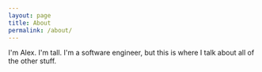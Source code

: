 ```yaml
---
layout: page
title: About
permalink: /about/
---
```


I'm Alex. I'm tall. I'm a software engineer, but this is where I talk about all of the other stuff.
